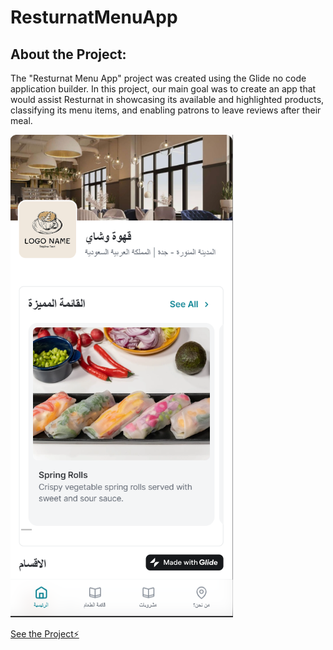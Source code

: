 # ResturnatMenuApp

## About the Project:
The "Resturnat Menu App" project was created using the Glide no code application builder. In this project, our main goal was to create an app that would assist Resturnat in showcasing its available and highlighted products, classifying its menu items, and enabling patrons to leave reviews after their meal.

![homes app landing page](homes-app-landing-page.png)


[See the Project⚡️]([https://stackblitz.com/edit/angular-zjg2rm](https://restaurant-menu-baraah.glide.page)https://restaurant-menu-baraah.glide.page)
